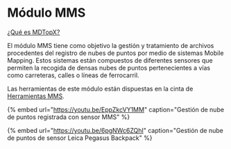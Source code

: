 # Módulo MMS

[¿Qué es MDTopX?](../introduccion/mdtopx.md)

El módulo MMS tiene como objetivo la gestión y tratamiento de archivos procedentes del registro de nubes de puntos por medio de sistemas Mobile Mapping. Estos sistemas están compuestos de diferentes sensores que permiten la recogida de densas nubes de puntos pertenecientes a vías como carreteras, calles o líneas de ferrocarril.

Las herramientas de este módulo están dispuestas en la cinta de [Herramientas MMS](../fichas-de-herramientas/ficha-de-herramientas-mms.md).

{% embed url="https://youtu.be/EppZkcVY1MM" caption="Gestión de nube de puntos registrada con sensor MMS" %}

{% embed url="https://youtu.be/6pgNWc6ZQhI" caption="Gestión de nube de puntos de sensor Leica Pegasus Backpack" %}



